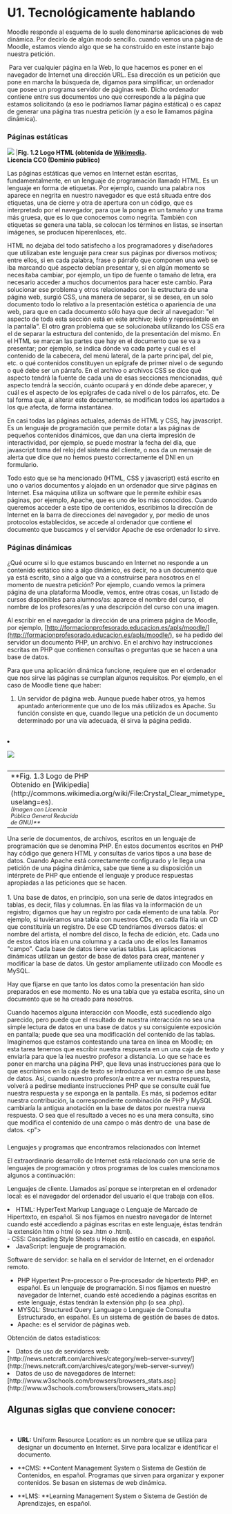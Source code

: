 
# U1. Tecnológicamente hablando

Moodle responde al esquema de lo suele denominarse aplicaciones de web dinámica. Por decirlo de algún modo sencillo. cuando vemos una página de Moodle, estamos viendo algo que se ha construido en este instante bajo nuestra petición.

 Para ver cualquier página en la Web, lo que hacemos es poner en el navegador de Internet una dirección URL. Esa dirección es un petición que pone en marcha la búsqueda de, digamos para simplificar, un ordenador que posee un programa servidor de páginas web. Dicho ordenador contiene entre sus documentos uno que corresponde a la página que estamos solicitando (a eso le podríamos llamar página estática) o es capaz de generar una página tras nuestra petición (y a eso le llamamos página dinámica).

### Páginas estáticas

![](img/HTML_logo.png)
|**Fig. 1.2 Logo HTML (obtenida de [Wikimedia](http://commons.wikimedia.org/wiki/File:HTML_logo.png?uselang=es).<br/>Licencia CC0 (Dominio público)**

Las páginas estáticas que vemos en Internet están escritas, fundamentalmente, en un lenguaje de programación llamado HTML. Es un lenguaje en forma de etiquetas. Por ejemplo, cuando una palabra nos aparece en negrita en nuestro navegador es que está situada entre dos etiquetas, una de cierre y otra de apertura con un código, que es interpretado por el navegador, para que la ponga en un tamaño y una trama más gruesa, que es lo que conocemos como negrita. También con etiquetas se genera una tabla, se colocan los términos en listas, se insertan imágenes, se producen hiperenlaces, etc.

HTML no dejaba del todo satisfecho a los programadores y diseñadores que utilizaban este lenguaje para crear sus páginas por diversos motivos; entre ellos, si en cada palabra, frase o párrafo que componen una web se iba marcando qué aspecto debían presentar y, si en algún momento se necesitaba cambiar, por ejemplo, un tipo de fuente o tamaño de letra, era necesario acceder a muchos documentos para hacer este cambio. Para solucionar ese problema y otros relacionados con la estructura de una página web, surgió CSS, una manera de separar, si se desea, en un solo documento todo lo relativo a la presentación estética o apariencia de una web, para que en cada documento sólo haya que decir al navegador: "el aspecto de toda esta sección está en este archivo; léelo y represéntalo en la pantalla". El otro gran problema que se solucionaba utilizando los CSS era el de separar la estructura del contenido, de la presentación del mismo. En el HTML se marcan las partes que hay en el documento que se va a presentar; por ejemplo, se indica dónde va cada parte y cuál es el contenido de la cabecera, del menú lateral, de la parte principal, del pie, etc. o qué contenidos constituyen un epígrafe de primer nivel o de segundo o qué debe ser un párrafo. En el archivo o archivos CSS se dice qué aspecto tendrá la fuente de cada una de esas secciones mencionadas, qué aspecto tendrá la sección, cuánto ocupará y en dónde debe aparecer, y cuál es el aspecto de los epígrafes de cada nivel o de los párrafos, etc. De tal forma que, al alterar este documento, se modifican todos los apartados a los que afecta, de forma instantánea.

En casi todas las páginas actuales, además de HTML y CSS, hay javascript. Es un lenguaje de programación que permite dotar a las páginas de pequeños contenidos dinámicos, que dan una cierta impresión de interactividad, por ejemplo, se puede mostrar la fecha del día, que javascript toma del reloj del sistema del cliente, o nos da un mensaje de alerta que dice que no hemos puesto correctamente el DNI en un formulario.

Todo esto que se ha mencionado (HTML, CSS y javascript) está escrito en uno o varios documentos y alojado en un ordenador que sirve páginas en Internet. Esa máquina utiliza un software que le permite exhibir esas páginas, por ejemplo, Apache, que es uno de los más conocidos. Cuando queremos acceder a este tipo de contenidos, escribimos la dirección de Internet en la barra de direcciones del navegador y, por medio de unos protocolos establecidos, se accede al ordenador que contiene el documento que buscamos y el servidor Apache de ese ordenador lo sirve.

### Páginas dinámicas

¿Qué ocurre si lo que estamos buscando en Internet no responde a un contenido estático sino a algo dinámico, es decir, no a un documento que ya está escrito, sino a algo que va a construirse para nosotros en el momento de nuestra petición? Por ejemplo, cuando vemos la primera página de una plataforma Moodle, vemos, entre otras cosas, un listado de cursos disponibles para alumnos/as: aparece el nombre del curso, el nombre de los profesores/as y una descripción del curso con una imagen.

Al escribir en el navegador la dirección de una primera página de Moodle, por ejemplo, [http://formacionprofesorado.educacion.es/apls/moodle/](http://formacionprofesorado.educacion.es/apls/moodle/), se ha pedido del servidor un documento PHP, un archivo. En el archivo hay instrucciones escritas en PHP que contienen consultas o preguntas que se hacen a una base de datos.

Para que una aplicación dinámica funcione, requiere que en el ordenador que nos sirve las páginas se cumplan algunos requisitos. Por ejemplo, en el caso de Moodle tiene que haber:

1. Un servidor de página web. Aunque puede haber otros, ya hemos apuntado anteriormente que uno de los más utilizados es Apache. Su función consiste en que, cuando llegue una petición de un documento determinado por una vía adecuada, él sirva la página pedida.<br/><br/>
<li>
<table align="right" border="0">
<tbody>
<tr>

![](img/Crystal_Clear_mimetype_source_php.png)
</tr>
<tr>
<td>
**Fig. 1.3 Logo de PHP<br/>Obtenido en [Wikipedia](http://commons.wikimedia.org/wiki/File:Crystal_Clear_mimetype_source_php.png?uselang=es).<br/><em style="font-size: 0.8em; text-align: justify;">(Imagen con Licencia <br/>Pública General Reducida <br/>de GNU)**</em>
</td>
</tr>
</tbody>
</table>
Una serie de documentos, de archivos, escritos en un lenguaje de programación que se denomina PHP. En estos documentos escritos en PHP hay código que genera HTML y consultas de varios tipos a una base de datos. Cuando Apache está correctamente configurado y le llega una petición de una página dinámica, sabe que tiene a su disposición un intérprete de PHP que entiende el lenguaje y produce respuestas apropiadas a las peticiones que se hacen.<br/><br/></li>
1. Una base de datos, en principio, son una serie de datos integrados en tablas, es decir, filas y columnas. En las filas va la información de un registro; digamos que hay un registro por cada elemento de una tabla. Por ejemplo, si tuviéramos una tabla con nuestros CDs, en cada fila iría un CD que constituiría un registro. De ese CD tendríamos diversos datos: el nombre del artista, el nombre del disco, la fecha de edición, etc. Cada uno de estos datos iría en una columna y a cada uno de ellos les llamamos "campo". Cada base de datos tiene varias tablas. Las aplicaciones dinámicas utilizan un gestor de base de datos para crear, mantener y modificar la base de datos. Un gestor ampliamente utilizado con Moodle es MySQL.

Hay que fijarse en que tanto los datos como la presentación han sido preparados en ese momento. No es una tabla que ya estaba escrita, sino un documento que se ha creado para nosotros.

Cuando hacemos alguna interacción con Moodle, está sucediendo algo parecido, pero puede que el resultado de nuestra interacción no sea una simple lectura de datos en una base de datos y su consiguiente exposición en pantalla; puede que sea una modificación del contenido de las tablas. Imaginemos que estamos contestando una tarea en línea en Moodle; en esta tarea tenemos que escribir nuestra respuesta en un una caja de texto y enviarla para que la lea nuestro profesor a distancia. Lo que se hace es poner en marcha una página PHP, que lleva unas instrucciones para que lo que escribimos en la caja de texto se introduzca en un campo de una base de datos. Así, cuando nuestro profesor/a entre a ver nuestra respuesta, volverá a pedirse mediante instrucciones PHP que se consulte cuál fue nuestra respuesta y se exponga en la pantalla. Es más, si podemos editar nuestra contribución, la correspondiente combinación de PHP y MySQL cambiaría la antigua anotación en la base de datos por nuestra nueva respuesta. O sea que el resultado a veces no es una mera consulta, sino que modifica el contenido de una campo o más dentro de  una base de datos. &lt;p"&gt;

### 
Lenguajes y programas que encontramos relacionados con Internet



El extraordinario desarrollo de Internet está relacionado con una serie de lenguajes de programación y otros programas de los cuales mencionamos algunos a continuación:



Lenguajes de cliente. Llamados así porque se interpretan en el ordenador local: es el navegador del ordenador del usuario el que trabaja con ellos. 


<li>
	HTML:  HyperText Markup Language o Lenguaje de Marcado de Hipertexto, en español. Si nos fijamos en nuestro navegador de Internet cuando esté accediendo
	a páginas escritas en este lenguaje, éstas tendrán la extensión htm o html (o
	sea .htm o .html). </li>
- CSS: Cascading Style Sheets u Hojas de estilo en cascada, en español.
<li>JavaScript: lenguaje de programación.
	</li>


Software de servidor: se halla en el servidor de Internet, en el ordenador remoto.


- PHP Hypertext Pre-processor o Pre-procesador de hipertexto PHP, en español. Es un lenguaje de programación. Si nos fijamos en nuestro navegador de Internet, cuando esté accediendo a páginas escritas en este lenguaje, éstas tendrán la extensión php (o sea .php). 
- MYSQL:  Structured Query Language o Lenguaje de Consulta Estructurado, en español. Es un sistema de gestión de bases de datos. 
- Apache: es el servidor de páginas web.


Obtención de datos estadísticos:


<li>
	Datos de uso de servidores web:<br/>
[http://news.netcraft.com/archives/category/web-server-survey/](http://news.netcraft.com/archives/category/web-server-survey/)
</li>
<li>
	Datos de uso de navegadores de Internet:
	<br/>
[http://www.w3schools.com/browsers/browsers_stats.asp](http://www.w3schools.com/browsers/browsers_stats.asp)
</li>

## Algunas siglas que conviene conocer:


 


- **URL:** Uniform Resource Location: es un nombre que se utiliza para designar un documento en Internet. Sirve para localizar e identificar el documento.  

- **CMS: **Content Management System o Sistema de Gestión de Contenidos, en español. Programas que sirven para organizar y exponer contenidos. Se basan en sistemas de web dinámica.

- **LMS: **Learning Management System o Sistema de Gestión de Aprendizajes, en español.


